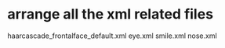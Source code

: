# arrange all the xml related files
haarcascade_frontalface_default.xml
eye.xml
smile.xml
nose.xml


